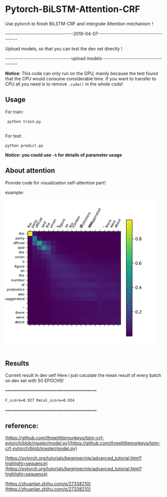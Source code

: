 # Pytorch-BiLSTM-Attention-CRF
Use pytorch to finish BiLSTM-CRF and intergrate Attention mechanism！

 ----------------------------------2019-04-07--------------------------------------

Upload models, so that you can test the dev set directly !

 ---------------------------------upload models------------------------------------


**Notice**: This code can only run on the GPU, mainly because the test found that the CPU would consume considerable time. If you 
want to transfer to CPU all you need is to remove ```.cuda()``` in the whole code!



## Usage

For train:
```
 python train.py
 
```
For test:
```
python predict.py

```
**Notice: you could use ```-h``` for details of parameter usage**



## About attention

Provide code for visualization self-attention part!

example:

![](attention_map.png)


## Results

Current result in dev set! Here i just caculate the mean result of every batch on dev set with 50 EPOCHS!
```
=========================================

F_score=0.927 Recal_score=0.934

=========================================
```

## reference:

[https://github.com/threelittlemonkeys/lstm-crf-pytorch/blob/master/model.py](https://github.com/threelittlemonkeys/lstm-crf-pytorch/blob/master/model.py)

[https://pytorch.org/tutorials/beginner/nlp/advanced_tutorial.html?highlight=sequence](https://pytorch.org/tutorials/beginner/nlp/advanced_tutorial.html?highlight=sequence)

[https://zhuanlan.zhihu.com/p/27338210](https://zhuanlan.zhihu.com/p/27338210)

